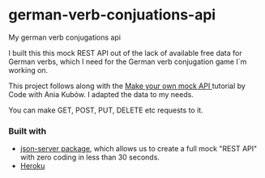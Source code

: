 # german-verb-conjuations-api
My german verb conjugations api

I built this this mock REST API out of the lack of available free data for German verbs, which I need for the German verb conjugation game I`m  working on.

This project follows along with the <a href="https://www.youtube.com/watch?v=FLnxgSZ0DG4"> Make your own mock API </a> tutorial by Code with Ania Kubów. I adapted the data to my needs. 

You can make GET, POST, PUT, DELETE etc requests to it. 

### Built with
- <a href="https://github.com/typicode/json-server"> json-server package</a>, which allows us to create a full mock "REST API" with zero coding in less than 30 seconds.
- <a href="https://www.heroku.com/home">Heroku </a>
